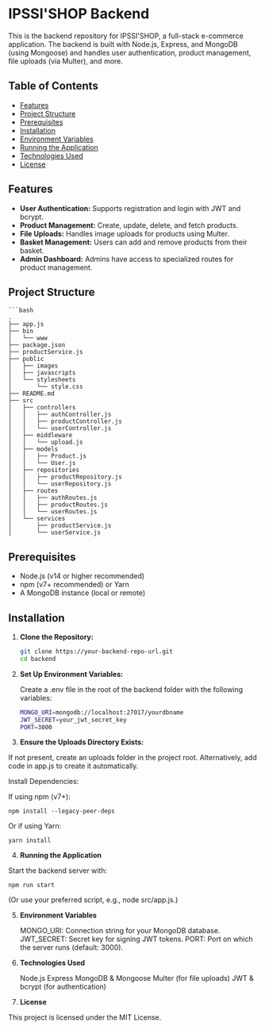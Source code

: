 # IPSSI'SHOP Backend

This is the backend repository for IPSSI'SHOP, a full-stack e-commerce application. The backend is built with Node.js, Express, and MongoDB (using Mongoose) and handles user authentication, product management, file uploads (via Multer), and more.

## Table of Contents

- [Features](#features)
- [Project Structure](#project-structure)
- [Prerequisites](#prerequisites)
- [Installation](#installation)
- [Environment Variables](#environment-variables)
- [Running the Application](#running-the-application)
- [Technologies Used](#technologies-used)
- [License](#license)

## Features

- **User Authentication:** Supports registration and login with JWT and bcrypt.
- **Product Management:** Create, update, delete, and fetch products.
- **File Uploads:** Handles image uploads for products using Multer.
- **Basket Management:** Users can add and remove products from their basket.
- **Admin Dashboard:** Admins have access to specialized routes for product management.

## Project Structure

    ```bash
    .
    ├── app.js
    ├── bin
    │   └── www
    ├── package.json
    ├── productService.js
    ├── public
    │   ├── images
    │   ├── javascripts
    │   └── stylesheets
    │       └── style.css
    ├── README.md
    ├── src
    │   ├── controllers
    │   │   ├── authController.js
    │   │   ├── productController.js
    │   │   └── userController.js
    │   ├── middleware
    │   │   └── upload.js
    │   ├── models
    │   │   ├── Product.js
    │   │   └── User.js
    │   ├── repositories
    │   │   ├── productRepository.js
    │   │   └── userRepository.js
    │   ├── routes
    │   │   ├── authRoutes.js
    │   │   ├── productRoutes.js
    │   │   └── userRoutes.js
    │   └── services
    │       ├── productService.js
    │       └── userService.js


## Prerequisites

- Node.js (v14 or higher recommended)
- npm (v7+ recommended) or Yarn
- A MongoDB instance (local or remote)

## Installation

1. **Clone the Repository:**

   ```bash
   git clone https://your-backend-repo-url.git
   cd backend

2. **Set Up Environment Variables:**

    Create a .env file in the root of the backend folder with the following variables:

    ```bash
    MONGO_URI=mongodb://localhost:27017/yourdbname
    JWT_SECRET=your_jwt_secret_key
    PORT=3000

3. **Ensure the Uploads Directory Exists:**

If not present, create an uploads folder in the project root. Alternatively, add code in app.js to create it automatically.

Install Dependencies:

If using npm (v7+):

    npm install --legacy-peer-deps

Or if using Yarn:

    yarn install

4. **Running the Application**

Start the backend server with:

    npm run start

(Or use your preferred script, e.g., node src/app.js.)

5. **Environment Variables**

    MONGO_URI: Connection string for your MongoDB database.
    JWT_SECRET: Secret key for signing JWT tokens.
    PORT: Port on which the server runs (default: 3000).

6. **Technologies Used**

    Node.js
    Express
    MongoDB & Mongoose
    Multer (for file uploads)
    JWT & bcrypt (for authentication)

7. **License**

This project is licensed under the MIT License.
